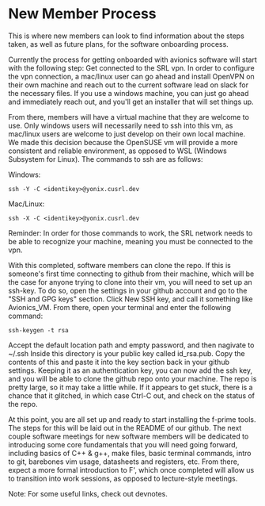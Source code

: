 # New Member Process

This is where new members can look to find information about the steps taken, as well as future plans, for the software onboarding process.

Currently the process for getting onboarded with avionics software will start with the following step: Get connected to the SRL vpn. In order to configure the vpn connection, a mac/linux user can go ahead and install OpenVPN on their own machine and reach out to the current software lead on slack for the necessary files. If you use a windows machine, you can just go ahead and immediately reach out, and you'll get an installer that will set things up.

From there, members will have a virtual machine that they are welcome to use. Only windows users will necessarily need to ssh into this vm, as mac/linux users are welcome to just develop on their own local machine. We made this decision because the OpenSUSE vm will provide a more consistent and reliable environment, as opposed to WSL (Windows Subsystem for Linux). The commands to ssh are as follows:

Windows: 

    ssh -Y -C <identikey>@yonix.cusrl.dev
    
Mac/Linux:
    
    ssh -X -C <identikey>@yonix.cusrl.dev
    
Reminder: In order for those commands to work, the SRL network needs to be able to recognize your machine, meaning you must be connected to the vpn.

With this completed, software members can clone the repo. If this is someone's first time connecting to github from their machine, which will be the case for anyone trying to clone into their vm, you will need to set up an ssh-key. To do so, open the settings in your github account and go to the "SSH and GPG keys" section. Click New SSH key, and call it something like Avionics_VM. From there, open your terminal and enter the following command:
    
    ssh-keygen -t rsa
Accept the default location path and empty password, and then nagivate to ~/.ssh
Inside this directory is your public key called id_rsa.pub. Copy the contents of this and paste it into the key section back in your github settings. Keeping it as an authentication key, you can now add the ssh key, and you will be able to clone the github repo onto your machine. The repo is pretty large, so it may take a little while. If it appears to get stuck, there is a chance that it glitched, in which case Ctrl-C out, and check on the status of the repo.

At this point, you are all set up and ready to start installing the f-prime tools. The steps for this will be laid out in the README of our github. The next couple software meetings for new software members will be dedicated to introducing some core fundamentals that you will need going forward, including basics of C++ & g++, make files, basic terminal commands, intro to git, barebones vim usage, datasheets and registers, etc. From there, expect a more formal introduction to F', which once completed will allow us to transition into work sessions, as opposed to lecture-style meetings.

Note: For some useful links, check out devnotes.

